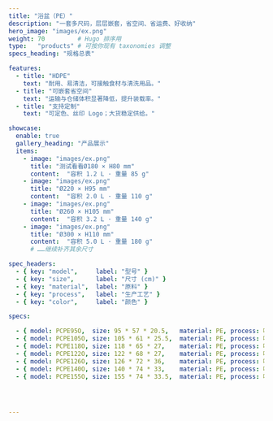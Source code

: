 ```yaml
---
title: "浴盆（PE）"
description: "一套多尺码，层层嵌套，省空间、省运费、好收纳"
hero_image: "images/ex.png"
weight: 70         # Hugo 排序用
type:   "products" # 可按你现有 taxonomies 调整
specs_heading: "规格总表"

features:
  - title: "HDPE"
    text: "耐用、易清洁，可接触食材与清洗用品。"
  - title: "可嵌套省空间"
    text: "运输与仓储体积显著降低，提升装载率。"
  - title: "支持定制"
    text: "可定色、丝印 Logo；大货稳定供给。"

showcase:
  enable: true
  gallery_heading: "产品展示"
  items:
    - image: "images/ex.png"
      title: "测试看看Ø180 × H80 mm"
      content:  "容积 1.2 L · 重量 85 g"
    - image: "images/ex.png"
      title: "Ø220 × H95 mm"
      content:  "容积 2.0 L · 重量 110 g"
    - image: "images/ex.png"
      title: "Ø260 × H105 mm"
      content:  "容积 3.2 L · 重量 140 g"
    - image: "images/ex.png"
      title: "Ø300 × H110 mm"
      content:  "容积 5.0 L · 重量 180 g"
      # ……继续补齐其余尺寸

spec_headers:
  - { key: "model",     label: "型号" }
  - { key: "size",      label: "尺寸 (cm)" }
  - { key: "material",  label: "原料" }
  - { key: "process",   label: "生产工艺" }
  - { key: "color",     label: "颜色" }

specs:

  - { model: PCPE95O,  size: 95 * 57 * 20.5,   material: PE, process: 吹塑, color: 红 }
  - { model: PCPE105O, size: 105 * 61 * 25.5,  material: PE, process: 吹塑, color: 红 }
  - { model: PCPE118O, size: 118 * 65 * 27,    material: PE, process: 吹塑, color: 红 }
  - { model: PCPE122O, size: 122 * 68 * 27,    material: PE, process: 吹塑, color: 红 }
  - { model: PCPE126O, size: 126 * 72 * 36,    material: PE, process: 吹塑, color: 红 }
  - { model: PCPE140O, size: 140 * 74 * 33,    material: PE, process: 吹塑, color: 红 }
  - { model: PCPE155O, size: 155 * 74 * 33.5,  material: PE, process: 吹塑, color: 红 }




---
```

